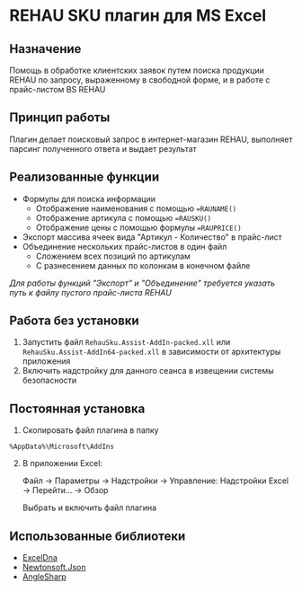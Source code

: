 # REHAU SKU плагин для MS Excel
## Назначение
Помощь в обработке клиентских заявок путем поиска продукции REHAU по запросу, выраженному в свободной форме, и в работе с прайс-листом BS REHAU

## Принцип работы
Плагин делает поисковый запрос в интернет-магазин REHAU, выполняет парсинг полученного ответа и выдает результат

## Реализованные функции
- Формулы для поиска информации 
    - Отображение наименования с помощью `=RAUNAME()`
    - Отображение артикула с помощью `=RAUSKU()`
    - Отображение цены с помощью формулы `=RAUPRICE()`
- Экспорт массива ячеек вида "Артикул - Количество" в прайс-лист
- Объединение нескольких прайс-листов в один файл
    - Сложением всех позиций по артикулам
    - С разнесением данных по колонкам в конечном файле

*Для работы функций "Экспорт" и "Объединение" требуется указать путь к файлу пустого прайс-листа REHAU*

## Работа без установки
1. Запустить файл `RehauSku.Assist-AddIn-packed.xll` или `RehauSku.Assist-AddIn64-packed.xll` в зависимости от архитектуры приложения
2. Включить надстройку для данного сеанса в извещении системы безопасности

## Постоянная установка
1. Скопировать файл плагина в папку 
```
%AppData%\Microsoft\AddIns
```
2. В приложении Excel:

    Файл -> Параметры -> Надстройки -> 
    Управление: Надстройки Excel -> Перейти... -> Обзор

    Выбрать и включить файл плагина

## Использованные библиотеки
- [ExcelDna](https://github.com/Excel-DNA/ExcelDna)
- [Newtonsoft.Json](https://github.com/JamesNK/Newtonsoft.Json)
- [AngleSharp](https://github.com/AngleSharp/AngleSharp)